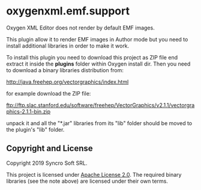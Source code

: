 # oxygenxml.emf.support
Oxygen XML Editor does not render by default EMF images. 

This plugin allow it to render EMF images in Author mode but you need to install 
additional libraries in order to make it work.

To install this plugin you need to download this project as ZIP file end extract it inside the **plugins** folder within Oxygen install dir.
Then you need to download a binary libraries distribution from:

http://java.freehep.org/vectorgraphics/index.html

for example download the ZIP file:

ftp://ftp.slac.stanford.edu/software/freehep/VectorGraphics/v2.1.1/vectorgraphics-2.1.1-bin.zip

unpack it and all the "*.jar" libraries from its "lib" folder should be moved to the plugin's "lib" folder.

Copyright and License
---------------------
Copyright 2019 Syncro Soft SRL.

This project is licensed under [Apache License 2.0](https://github.com/oxygenxml/oxygenxml.emf.support/blob/master/LICENSE). The required binary libraries (see the note above) are licensed under their own terms.
